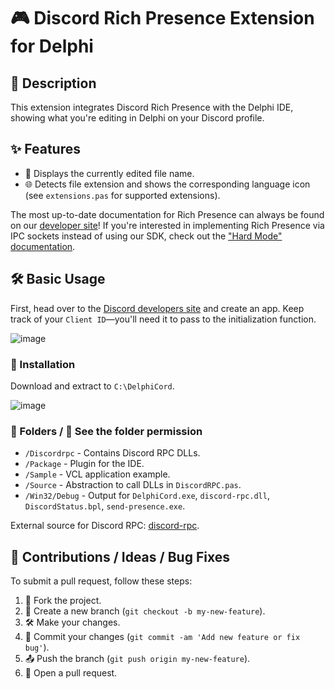 # 🎮 Discord Rich Presence Extension for Delphi

## 📖 Description
This extension integrates Discord Rich Presence with the Delphi IDE, showing what you're editing in Delphi on your Discord profile.

## ✨ Features
* 📂 Displays the currently edited file name.
* 🌐 Detects file extension and shows the corresponding language icon (see `extensions.pas` for supported extensions).

The most up-to-date documentation for Rich Presence can always be found on our [developer site](https://discordapp.com/developers/docs/rich-presence/how-to)! 
If you're interested in implementing Rich Presence via IPC sockets instead of using our SDK, check out the ["Hard Mode" documentation](https://github.com/discordapp/discord-rpc/blob/master/documentation/hard-mode.md).

## 🛠️ Basic Usage
First, head over to the [Discord developers site](https://discordapp.com/developers/applications/me) and create an app. Keep track of your `Client ID`—you'll need it to pass to the initialization function.

![image](https://github.com/BoscoBecker/DelphiCord/assets/6303278/48b1ea27-ad6e-4539-8ccb-46cbebba5045)

### 💾 Installation
Download and extract to `C:\DelphiCord`.

![image](https://github.com/BoscoBecker/DelphiCord/assets/6303278/0e0f055f-207e-4434-a4db-68c8ad4cddaf)



### 📂 Folders / 🚨 See the folder permission

- `/Discordrpc` - Contains Discord RPC DLLs.
- `/Package` - Plugin for the IDE.
- `/Sample` - VCL application example.
- `/Source` - Abstraction to call DLLs in `DiscordRPC.pas`.
- `/Win32/Debug` - Output for `DelphiCord.exe`, `discord-rpc.dll`, `DiscordStatus.bpl`, `send-presence.exe`.

External source for Discord RPC: [discord-rpc](https://github.com/discord/discord-rpc).

## 💬 Contributions / Ideas / Bug Fixes
To submit a pull request, follow these steps:

1. 🍴 Fork the project.
2. 🌿 Create a new branch (`git checkout -b my-new-feature`).
3. 🛠️ Make your changes.
4. 💾 Commit your changes (`git commit -am 'Add new feature or fix bug'`).
5. 📤 Push the branch (`git push origin my-new-feature`).
6. 🔄 Open a pull request.

